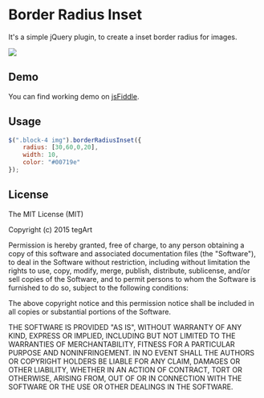 # Border Radius Inset

It's a simple jQuery plugin, to create a inset border radius for images. 

<img src="https://habrastorage.org/files/f68/a63/33e/f68a6333e77f437fbed0fccc8bef20b0.png" />

## Demo

You can find working demo on <a href="http://jsfiddle.net/53vq5pn1/">jsFiddle</a>.

## Usage
```javascript
$(".block-4 img").borderRadiusInset({
    radius: [30,60,0,20],
    width: 10,
    color: "#00719e"
});
```
## License

The MIT License (MIT)

Copyright (c) 2015 tegArt

Permission is hereby granted, free of charge, to any person obtaining a copy
of this software and associated documentation files (the "Software"), to deal
in the Software without restriction, including without limitation the rights
to use, copy, modify, merge, publish, distribute, sublicense, and/or sell
copies of the Software, and to permit persons to whom the Software is
furnished to do so, subject to the following conditions:

The above copyright notice and this permission notice shall be included in all
copies or substantial portions of the Software.

THE SOFTWARE IS PROVIDED "AS IS", WITHOUT WARRANTY OF ANY KIND, EXPRESS OR
IMPLIED, INCLUDING BUT NOT LIMITED TO THE WARRANTIES OF MERCHANTABILITY,
FITNESS FOR A PARTICULAR PURPOSE AND NONINFRINGEMENT. IN NO EVENT SHALL THE
AUTHORS OR COPYRIGHT HOLDERS BE LIABLE FOR ANY CLAIM, DAMAGES OR OTHER
LIABILITY, WHETHER IN AN ACTION OF CONTRACT, TORT OR OTHERWISE, ARISING FROM,
OUT OF OR IN CONNECTION WITH THE SOFTWARE OR THE USE OR OTHER DEALINGS IN THE
SOFTWARE.
